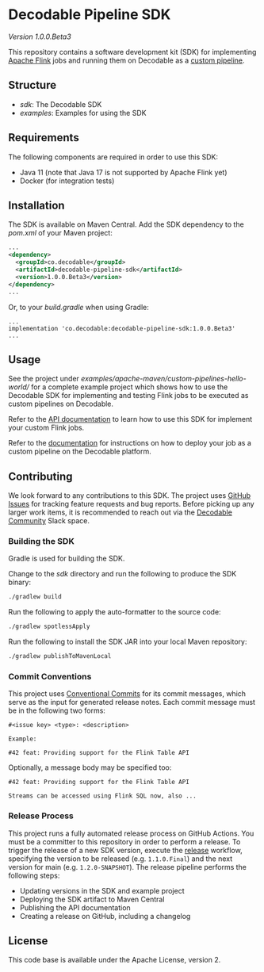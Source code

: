 # Decodable Pipeline SDK

_Version 1.0.0.Beta3_

This repository contains a software development kit (SDK) for implementing [Apache Flink](https://flink.apache.org/) jobs
and running them on Decodable as a [custom pipeline](https://docs.decodable.co/docs/create-pipelines-using-your-own-apache-flink-jobs).

## Structure

* _sdk_: The Decodable SDK
* _examples_: Examples for using the SDK

## Requirements

The following components are required in order to use this SDK:

* Java 11 (note that Java 17 is not supported by Apache Flink yet)
* Docker (for integration tests)

## Installation

The SDK is available on Maven Central.
Add the SDK dependency to the _pom.xml_ of your Maven project:

```xml
...
<dependency>
  <groupId>co.decodable</groupId>
  <artifactId>decodable-pipeline-sdk</artifactId>
  <version>1.0.0.Beta3</version>
</dependency>
...
```

Or, to your _build.gradle_ when using Gradle:

```
...
implementation 'co.decodable:decodable-pipeline-sdk:1.0.0.Beta3'
...
```

## Usage

See the project under _examples/apache-maven/custom-pipelines-hello-world/_ for a complete example project
which shows how to use the Decodable SDK for implementing and testing Flink jobs to be executed as custom pipelines on Decodable.

Refer to the [API documentation](https://decodableco.github.io/decodable-pipeline-sdk/api-docs/current/index.html) to learn how to use this SDK for implement your custom Flink jobs.

Refer to the [documentation](https://docs.decodable.co/docs/create-pipelines-using-your-own-apache-flink-jobs) for instructions on how to deploy your job as a custom pipeline on the Decodable platform.

## Contributing

We look forward to any contributions to this SDK.
The project uses [GitHub Issues](https://github.com/decodableco/decodable-pipeline-sdk/issues) for tracking feature requests and bug reports.
Before picking up any larger work items, it is recommended to reach out via the [Decodable Community](decodablecommunity.slack.com) Slack space.

### Building the SDK

Gradle is used for building the SDK.

Change to the _sdk_ directory and run the following to produce the SDK binary:

```bash
./gradlew build
```

Run the following to apply the auto-formatter to the source code:

```bash
./gradlew spotlessApply
```

Run the following to install the SDK JAR into your local Maven repository:

```bash
./gradlew publishToMavenLocal
```

### Commit Conventions

This project uses [Conventional Commits](https://www.conventionalcommits.org/en/v1.0.0/) for its commit messages,
which serve as the input for generated release notes.
Each commit message must be in the following two forms:

```
#<issue key> <type>: <description>

Example:

#42 feat: Providing support for the Flink Table API
```

Optionally, a message body may be specified too:

```
#42 feat: Providing support for the Flink Table API

Streams can be accessed using Flink SQL now, also ...
```

### Release Process

This project runs a fully automated release process on GitHub Actions.
You must be a committer to this repository in order to perform a release.
To trigger the release of a new SDK version, execute the [release](https://github.com/decodableco/decodable-pipeline-sdk/actions/workflows/release.yml) workflow, specifying the version to be released (e.g. `1.1.0.Final`) and the next version for main (e.g. `1.2.0-SNAPSHOT`).
The release pipeline performs the following steps:

* Updating versions in the SDK and example project
* Deploying the SDK artifact to Maven Central
* Publishing the API documentation
* Creating a release on GitHub, including a changelog

## License

This code base is available under the Apache License, version 2.
